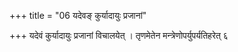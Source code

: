 +++
title = "06 यदेवङ् कुर्यादायुः प्रजानां"

+++
यदेवं कुर्यादायुः प्रजानां विचालयेत् । तृणमेतेन मन्त्रेणोपर्युपर्यतिहरेत् ६
